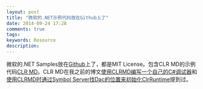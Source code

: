 ```yaml
---
layout: post
title: "微软的.NET示例代码放在Github上了"
date: 2014-09-24 17:28
comments: true
tags: 
keywords: Resource
description: 
---
```


微软的.NET Samples放在[Github](https://github.com/Microsoft/dotnetsamples)上了，都是MIT License。包含CLR MD的示例代码[CLR MD](https://github.com/Microsoft/dotnetsamples/tree/master/Microsoft.Diagnostics.Runtime/CLRMD)。CLR MD在我之前的博文[使用CLRMD编写一个自己的C#调试器](http://fresky.github.io/blog/2014/02/17/use-clrmd-to-create-your-own-csharp-debugger/)和[使用CLRMD时通过Symbol Server找Dac的位置来初始化ClrRuntime](http://fresky.github.io/blog/2014/02/18/clrmd-find-dac-location-from-symbol-server/)提到过。